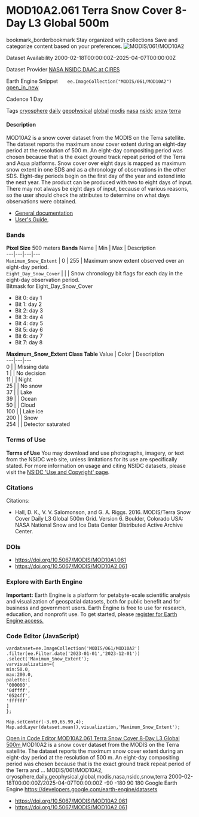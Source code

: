 
#  MOD10A2.061 Terra Snow Cover 8-Day L3 Global 500m 
bookmark_borderbookmark Stay organized with collections  Save and categorize content based on your preferences. 
![MODIS/061/MOD10A2](https://developers.google.com/earth-engine/datasets/images/MODIS/MODIS_061_MOD10A2_sample.png) 

Dataset Availability
    2000-02-18T00:00:00Z–2025-04-07T00:00:00Z 

Dataset Provider
     [ NASA NSIDC DAAC at CIRES ](https://doi.org/10.5067/MODIS/MOD10A2.061) 

Earth Engine Snippet
     `    ee.ImageCollection("MODIS/061/MOD10A2")   ` [ open_in_new ](https://code.earthengine.google.com/?scriptPath=Examples:Datasets/MODIS/MODIS_061_MOD10A2) 

Cadence
    1 Day 

Tags
     [cryosphere](https://developers.google.com/earth-engine/datasets/tags/cryosphere) [daily](https://developers.google.com/earth-engine/datasets/tags/daily) [geophysical](https://developers.google.com/earth-engine/datasets/tags/geophysical) [global](https://developers.google.com/earth-engine/datasets/tags/global) [modis](https://developers.google.com/earth-engine/datasets/tags/modis) [nasa](https://developers.google.com/earth-engine/datasets/tags/nasa) [nsidc](https://developers.google.com/earth-engine/datasets/tags/nsidc) [snow](https://developers.google.com/earth-engine/datasets/tags/snow) [terra](https://developers.google.com/earth-engine/datasets/tags/terra)
#### Description
MOD10A2 is a snow cover dataset from the MODIS on the Terra satellite. The dataset reports the maximum snow cover extent during an eight-day period at the resolution of 500 m.
An eight-day compositing period was chosen because that is the exact ground track repeat period of the Terra and Aqua platforms. Snow cover over eight days is mapped as maximum snow extent in one SDS and as a chronology of observations in the other SDS. Eight-day periods begin on the first day of the year and extend into the next year. The product can be produced with two to eight days of input. There may not always be eight days of input, because of various reasons, so the user should check the attributes to determine on what days observations were obtained.
  * [General documentation](https://doi.org/10.5067/MODIS/MOD10A2.061)
  * [User's Guide](https://modis-snow-ice.gsfc.nasa.gov/uploads/snow_user_guide_C6.1_final_revised_april.pdf),


### Bands
**Pixel Size** 500 meters 
**Bands**
Name | Min | Max | Description  
---|---|---|---  
`Maximum_Snow_Extent` |  0  |  255  | Maximum snow extent observed over an eight-day period.  
`Eight_Day_Snow_Cover` |  |  | Snow chronology bit flags for each day in the eight-day observation period.  
Bitmask for Eight_Day_Snow_Cover
  * Bit 0: day 1 
  * Bit 1: day 2 
  * Bit 2: day 3 
  * Bit 3: day 4 
  * Bit 4: day 5 
  * Bit 5: day 6 
  * Bit 6: day 7 
  * Bit 7: day 8 

  
**Maximum_Snow_Extent Class Table**
Value | Color | Description  
---|---|---  
0 |  | Missing data  
1 |  | No decision  
11 |  | Night  
25 |  | No snow  
37 |  | Lake  
39 |  | Ocean  
50 |  | Cloud  
100 |  | Lake ice  
200 |  | Snow  
254 |  | Detector saturated  
### Terms of Use
**Terms of Use**
You may download and use photographs, imagery, or text from the NSIDC web site, unless limitations for its use are specifically stated. For more information on usage and citing NSIDC datasets, please visit the [NSIDC 'Use and Copyright' page](https://nsidc.org/about/data-use-and-copyright).
### Citations
Citations:
  * Hall, D. K., V. V. Salomonson, and G. A. Riggs. 2016. MODIS/Terra Snow Cover Daily L3 Global 500m Grid. Version 6. Boulder, Colorado USA: NASA National Snow and Ice Data Center Distributed Active Archive Center.


### DOIs
  * [ https://doi.org/10.5067/MODIS/MOD10A1.061 ](https://doi.org/10.5067/MODIS/MOD10A1.061)
  * [ https://doi.org/10.5067/MODIS/MOD10A2.061 ](https://doi.org/10.5067/MODIS/MOD10A2.061)


### Explore with Earth Engine
**Important:** Earth Engine is a platform for petabyte-scale scientific analysis and visualization of geospatial datasets, both for public benefit and for business and government users. Earth Engine is free to use for research, education, and nonprofit use. To get started, please [register for Earth Engine access.](https://console.cloud.google.com/earth-engine)
### Code Editor (JavaScript)
```
vardataset=ee.ImageCollection('MODIS/061/MOD10A2')
.filter(ee.Filter.date('2023-01-01','2023-12-01'))
.select('Maximum_Snow_Extent');
varvisualization={
min:50.0,
max:200.0,
palette:[
'000000',
'0dffff',
'0524ff',
'ffffff'
]
};

Map.setCenter(-3.69,65.99,4);
Map.addLayer(dataset.mean(),visualization,'Maximum_Snow_Extent');
```
[ Open in Code Editor ](https://code.earthengine.google.com/?scriptPath=Examples:Datasets/MODIS/MODIS_061_MOD10A2)
[ MOD10A2.061 Terra Snow Cover 8-Day L3 Global 500m ](https://developers.google.com/earth-engine/datasets/catalog/MODIS_061_MOD10A2)
MOD10A2 is a snow cover dataset from the MODIS on the Terra satellite. The dataset reports the maximum snow cover extent during an eight-day period at the resolution of 500 m. An eight-day compositing period was chosen because that is the exact ground track repeat period of the Terra and …
MODIS/061/MOD10A2, cryosphere,daily,geophysical,global,modis,nasa,nsidc,snow,terra 
2000-02-18T00:00:00Z/2025-04-07T00:00:00Z
-90 -180 90 180 
Google Earth Engine
https://developers.google.com/earth-engine/datasets
  * [ https://doi.org/10.5067/MODIS/MOD10A2.061 ](https://doi.org/https://doi.org/10.5067/MODIS/MOD10A2.061)
  * [ https://doi.org/10.5067/MODIS/MOD10A2.061 ](https://doi.org/https://developers.google.com/earth-engine/datasets/catalog/MODIS_061_MOD10A2)



